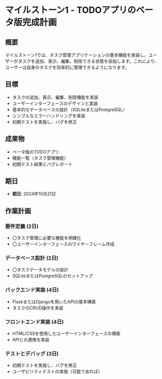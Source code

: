 # マイルストーン1 - TODOアプリのベータ版完成計画

## 概要
マイルストーン1では、タスク管理アプリケーションの基本機能を実装し、ユーザーがタスクを追加、表示、編集、削除できる状態を目指します。これにより、ユーザーは自身のタスクを効率的に管理できるようになります。

## 目標
- タスクの追加、表示、編集、削除機能を実装
- ユーザーインターフェースのデザインと実装
- 基本的なデータベースの設計（SQLiteまたはPostgreSQL）
- シンプルなエラーハンドリングを実装
- 初期テストを実施し、バグを修正

## 成果物
- ベータ版のTODOアプリ
- 機能一覧（タスク管理機能）
- 初期テスト結果とバグレポート

## 期日
- **期日**: 2024年10月21日

## 作業計画
### 要件定義 (2日)
- 〇タスク管理に必要な機能を明確化
- 〇ユーザーインターフェースのワイヤーフレーム作成

### データベース設計 (2日)
- 〇タスクデータモデルの設計
- SQLiteまたはPostgreSQLのセットアップ

### バックエンド実装 (4日)
- FlaskまたはDjangoを用いたAPIの基本構築
- タスクのCRUD操作を実装

### フロントエンド実装 (4日)
- HTML/CSSを使用したユーザーインターフェースの構築
- APIとの連携を実装

### テストとデバッグ (3日)
- 初期テストを実施し、バグを修正
- ユーザビリティテストの実施（可能であれば）
